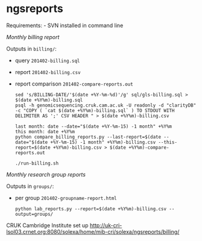 ngsreports
==========

Requirements:
    - SVN installed in command line

_Monthly billing report_

Outputs in `billing/`:
- query `201402-billing.sql`
- report `201402-billing.csv`
- report comparison `201402-compare-reports.out`

    ```shell
    sed 's/BILLING-DATE/'$(date +%Y-%m-%d)'/g' sql/gls-billing.sql > $(date +%Y%m)-billing.sql
    psql -h genomicsequencing.cruk.cam.ac.uk -U readonly -d "clarityDB"  -c "COPY ( `cat $(date +%Y%m)-billing.sql` ) TO STDOUT WITH DELIMITER AS ';' CSV HEADER " > $(date +%Y%m)-billing.csv
    
    last month: date --date="$(date +%Y-%m-15) -1 month" +%Y%m
    this month: date +%Y%m
    python compare_billing_reports.py --last-report=$(date --date="$(date +%Y-%m-15) -1 month" +%Y%m)-billing.csv --this-report=$(date +%Y%m)-billing.csv > $(date +%Y%m)-compare-reports.out
    
    ./run-billing.sh
    ```
    
_Monthly research group reports_

Outputs in `groups/`:
- per group `201402-groupname-report.html`

     ```shell
     python lab_reports.py --report=$(date +%Y%m)-billing.csv --output=groups/
     ```
          
CRUK Cambridge Institute set up http://uk-cri-lsol03.crnet.org:8080/solexa/home/mib-cri/solexa/ngsreports/billing/